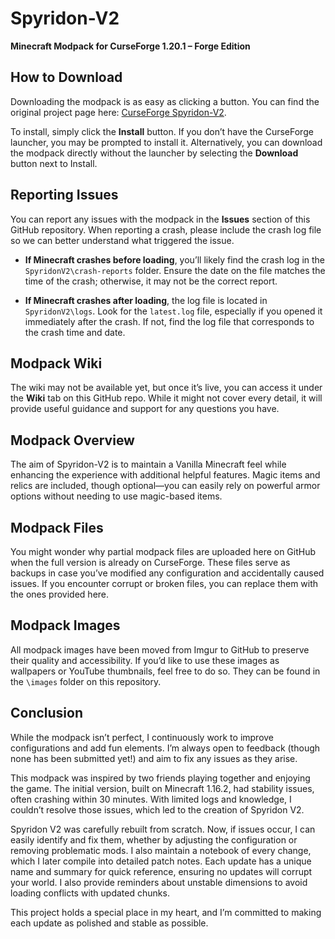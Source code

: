 # Spyridon-V2

**Minecraft Modpack for CurseForge 1.20.1 – Forge Edition**

## How to Download

Downloading the modpack is as easy as clicking a button. You can find the original project page here: [CurseForge Spyridon-V2](https://www.curseforge.com/minecraft/modpacks/spy).

To install, simply click the **Install** button. If you don’t have the CurseForge launcher, you may be prompted to install it. Alternatively, you can download the modpack directly without the launcher by selecting the **Download** button next to Install.

## Reporting Issues

You can report any issues with the modpack in the **Issues** section of this GitHub repository. When reporting a crash, please include the crash log file so we can better understand what triggered the issue.

- **If Minecraft crashes before loading**, you’ll likely find the crash log in the `SpyridonV2\crash-reports` folder. Ensure the date on the file matches the time of the crash; otherwise, it may not be the correct report.
    
- **If Minecraft crashes after loading**, the log file is located in `SpyridonV2\logs`. Look for the `latest.log` file, especially if you opened it immediately after the crash. If not, find the log file that corresponds to the crash time and date.

## Modpack Wiki

The wiki may not be available yet, but once it’s live, you can access it under the **Wiki** tab on this GitHub repo. While it might not cover every detail, it will provide useful guidance and support for any questions you have.

## Modpack Overview

The aim of Spyridon-V2 is to maintain a Vanilla Minecraft feel while enhancing the experience with additional helpful features. Magic items and relics are included, though optional—you can easily rely on powerful armor options without needing to use magic-based items.

## Modpack Files

You might wonder why partial modpack files are uploaded here on GitHub when the full version is already on CurseForge. These files serve as backups in case you’ve modified any configuration and accidentally caused issues. If you encounter corrupt or broken files, you can replace them with the ones provided here.

## Modpack Images

All modpack images have been moved from Imgur to GitHub to preserve their quality and accessibility. If you’d like to use these images as wallpapers or YouTube thumbnails, feel free to do so. They can be found in the `\images` folder on this repository.

## Conclusion

While the modpack isn’t perfect, I continuously work to improve configurations and add fun elements. I’m always open to feedback (though none has been submitted yet!) and aim to fix any issues as they arise.

This modpack was inspired by two friends playing together and enjoying the game. The initial version, built on Minecraft 1.16.2, had stability issues, often crashing within 30 minutes. With limited logs and knowledge, I couldn’t resolve those issues, which led to the creation of Spyridon V2.

Spyridon V2 was carefully rebuilt from scratch. Now, if issues occur, I can easily identify and fix them, whether by adjusting the configuration or removing problematic mods. I also maintain a notebook of every change, which I later compile into detailed patch notes. Each update has a unique name and summary for quick reference, ensuring no updates will corrupt your world. I also provide reminders about unstable dimensions to avoid loading conflicts with updated chunks.

This project holds a special place in my heart, and I’m committed to making each update as polished and stable as possible.
